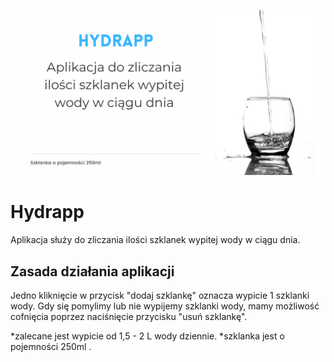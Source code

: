 ![water](./public/hydrapp.png)

# Hydrapp

Aplikacja służy do zliczania ilości szklanek wypitej wody w ciągu dnia.

## Zasada działania aplikacji

Jedno kliknięcie w przycisk "dodaj szklankę" oznacza wypicie 1 szklanki wody. 
Gdy się pomylimy lub nie wypijemy szklanki wody, mamy możliwość cofnięcia poprzez naciśnięcie przycisku "usuń szklankę".


*zalecane jest wypicie od 1,5 - 2 L wody dziennie.
*szklanka jest o pojemności 250ml .
